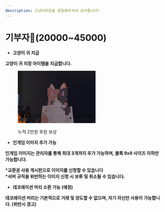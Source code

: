 ```yaml
---
description: 고냥이타운을 응원해주셔서 감사합니다!
---
```


# 기부자💸(20000\~45000)

* **고양이 귀 지급**

**고양이 귀 치장 아이템을 지급합니다.**&#x20;

<figure><img src="../../.gitbook/assets/image (5).png" alt=""><figcaption><p>누적 2만원 후원 보상</p></figcaption></figure>

* **인게임 이미지 추가 가능**&#x20;

**인게임 이미지는 관리자를 통해 최대 3개까지 추가 가능하며, 블록 9x9 사이즈 이하만 가능합니다.**&#x20;

**\*교환권 사용 게시판으로 이미지를 신청할 수 있습니다**\
**\*서버 규칙을 위반하는 이미지 신청 시 보류 및 취소될 수 있습니다.**

* **데코레이션 머리 소환 가능 (예정)**

**데코레이션 머리는 기본적으로 거래 및 양도할 수 없으며, 자기 자신만 사용이 가능합니다.  (위반시 경고)**

